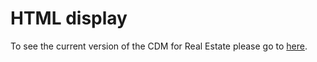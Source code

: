 # HTML display
To see the current version of the CDM for Real Estate please go to [here](https://ibpdi.github.io).
